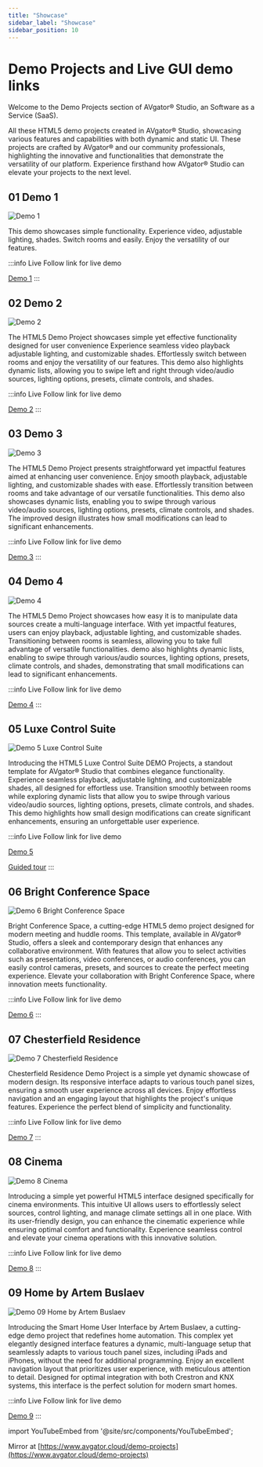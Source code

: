 ```yaml
---
title: "Showcase"
sidebar_label: "Showcase"
sidebar_position: 10
---
```


#  Demo Projects and Live GUI demo links 

Welcome to the Demo Projects section of AVgator® Studio, an Software as a Service (SaaS).

All these HTML5 demo projects created in AVgator® Studio, showcasing various features and capabilities with both dynamic and static UI. These projects are crafted by AVgator® and our community professionals, highlighting the innovative and functionalities that demonstrate the versatility of our platform. Experience firsthand how AVgator® Studio can elevate your projects to the next level.


## 01 Demo 1
![Demo 1](./img/Screenshot-DEMO01-Medium.avif)

This demo showcases simple functionality. Experience video, adjustable lighting, shades. Switch rooms and easily. Enjoy the versatility of our features.

:::info Live
Follow link for live demo

[Demo 1](https://avgatordemo.netlify.app/)
:::

## 02 Demo 2
![Demo 2](./img/Screenshot-DEMO02-Medium.avif)

The HTML5 Demo Project showcases simple yet effective functionality designed for user convenience Experience seamless video playback adjustable lighting, and customizable shades. Effortlessly switch between rooms and enjoy the versatility of our features. This demo also highlights dynamic lists, allowing you to swipe left and right through video/audio sources, lighting options, presets, climate controls, and shades.

:::info Live
Follow link for live demo

[Demo 2](https://avgatordemo2.netlify.app/)
:::

## 03 Demo 3
![Demo 3](./img/Screenshot-DEMO03-Medium.avif)

The HTML5 Demo Project presents straightforward yet impactful features aimed at enhancing user convenience. Enjoy smooth playback, adjustable lighting, and customizable shades with ease. Effortlessly transition between rooms and take advantage of our versatile functionalities. This demo also showcases dynamic lists, enabling you to swipe through various video/audio sources, lighting options, presets, climate controls, and shades. The improved design illustrates how small modifications can lead to significant enhancements.

:::info Live
Follow link for live demo

[Demo 3](https://avgatordemo3.netlify.app/)
:::

## 04 Demo 4
![Demo 4](./img/Screenshot-DEMO04-Medium.avif)

The HTML5 Demo Project showcases how easy it is to manipulate data sources create a multi-language interface. With yet impactful features, users can enjoy playback, adjustable lighting, and customizable shades. Transitioning between rooms is seamless, allowing you to take full advantage of versatile functionalities. demo also highlights dynamic lists, enabling to swipe through various/audio sources, lighting options, presets, climate controls, and shades, demonstrating that small modifications can lead to significant enhancements.

:::info Live
Follow link for live demo

[Demo 4](https://avgatordemo4.netlify.app/)
:::

## 05 Luxe Control Suite
![Demo 5 Luxe Control Suite](./img/Screenshot-DEMO05-Luxe-Control-Medium.avif)

Introducing the HTML5 Luxe Control Suite DEMO Projects, a standout template for AVgator® Studio that combines elegance functionality. Experience seamless playback, adjustable lighting, and customizable shades, all designed for effortless use. Transition smoothly between rooms while exploring dynamic lists that allow you to swipe through various video/audio sources, lighting options, presets, climate controls, and shades. This demo highlights how small design modifications can create significant enhancements, ensuring an unforgettable user experience.

:::info Live
Follow link for live demo

[Demo 5](https://avgatordemo5luxecontrolsuite.netlify.app/)

[Guided tour](https://demo.avgator.com/demo/clydbzoqw0p3rthf7l5r8zr8v)
:::

## 06 Bright Conference Space
![Demo 6 Bright Conference Space](./img/Screenshot-DEMO06-Bright-Conference-Medium.avif)

Bright Conference Space, a cutting-edge HTML5 demo project designed for modern meeting and huddle rooms. This template, available in AVgator® Studio, offers a sleek and contemporary design that enhances any collaborative environment. With features that allow you to select activities such as presentations, video conferences, or audio conferences, you can easily control cameras, presets, and sources to create the perfect meeting experience. Elevate your collaboration with Bright Conference Space, where innovation meets functionality.

:::info Live
Follow link for live demo

[Demo 6](https://avgatordemo6brightconferencespace.netlify.app/)
:::

## 07 Chesterfield Residence
![Demo 7 Chesterfield Residence](./img/Screenshot-DEMO07-Chesterfield-Residence-Medium.avif)

Chesterfield Residence Demo Project is a simple yet dynamic showcase of modern design. Its responsive interface adapts to various touch panel sizes, ensuring a smooth user experience across all devices. Enjoy effortless navigation and an engaging layout that highlights the project's unique features. Experience the perfect blend of simplicity and functionality.

:::info Live
Follow link for live demo

[Demo 7](https://avgatordemo7chesterfieldresidence.netlify.app/)
:::

## 08 Cinema
![Demo 8 Cinema](./img/Screenshot-DEMO08-Cinema-Medium.avif)

Introducing a simple yet powerful HTML5 interface designed specifically for cinema environments. This intuitive UI allows users to effortlessly select sources, control lighting, and manage climate settings all in one place. With its user-friendly design, you can enhance the cinematic experience while ensuring optimal comfort and functionality. Experience seamless control and elevate your cinema operations with this innovative solution.

:::info Live
Follow link for live demo

[Demo 8](https://avgatordemo8cinema.netlify.app/)
:::

## 09 Home by Artem Buslaev
![Demo 09 Home by Artem Buslaev](./img/Screenshot-DEMO09-Home-by-Artem-Buslaev-Medium.avif)

Introducing the Smart Home User Interface by Artem Buslaev, a cutting-edge demo project that redefines home automation. This complex yet elegantly designed interface features a dynamic, multi-language setup that seamlessly adapts to various touch panel sizes, including iPads and iPhones, without the need for additional programming. Enjoy an excellent navigation layout that prioritizes user experience, with meticulous attention to detail. Designed for optimal integration with both Crestron and KNX systems, this interface is the perfect solution for modern smart homes.

:::info Live
Follow link for live demo

 [Demo 9](https://avgatordemo09home-ab.netlify.app/)
:::

import YouTubeEmbed from '@site/src/components/YouTubeEmbed';

<YouTubeEmbed 
  videoId="JCd3TTGwR8c"
  title="My Custom Title"
  height={500}
  customClass="my-custom-class"
/>



Mirror at
[https://www.avgator.cloud/demo-projects](https://www.avgator.cloud/demo-projects)
